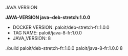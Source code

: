 JAVA VERSION

**JAVA-VERSION java~deb-stretch:1.0.0**

- DOCKER VERSION: paloit/deb-stretch-fr:1.0.0
- TAG NAME: paloit/java-8-fr:1.0.0
- JAVA_VERSION: 8

./build paloit/deb-stretch-fr:1.0.0 paloit/java-8-fr:1.0.0 8
